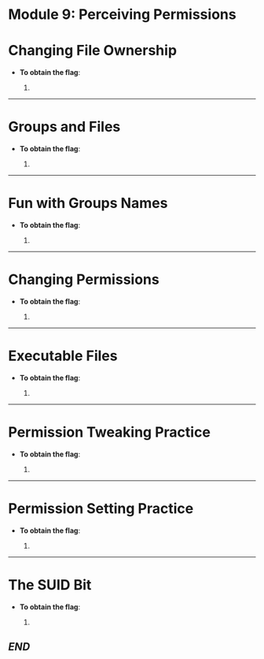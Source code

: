 # Module 9: Perceiving Permissions

# Changing File Ownership

- **To obtain the flag**:
  
  1. 
---

# Groups and Files

- **To obtain the flag**:

  1. 

---

# Fun with Groups Names

- **To obtain the flag**:

  1.

---

# Changing Permissions

- **To obtain the flag**:

  1. 

---

# Executable Files

- **To obtain the flag**:

  1. 

---

# Permission Tweaking Practice

- **To obtain the flag**:

  1.

---

# Permission Setting Practice

- **To obtain the flag**:

  1. 

---

# The SUID Bit

- **To obtain the flag**:

  1. 



## *_END_* 


